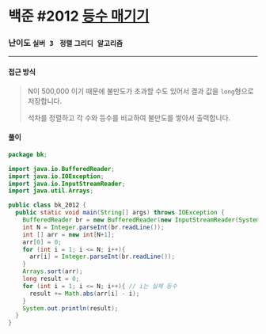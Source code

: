 # 백준 #2012 [등수 매기기](https://www.acmicpc.net/problem/2012)

### 난이도 `실버 3 ` `정렬` `그리디 알고리즘`

---

#### 접근 방식

> N이 500,000 이기 때문에 불만도가 초과할 수도 있어서 결과 값을 `long`형으로 저장합니다.
>
> 석차를 정렬하고 각 수와 등수를 비교하여 불만도를 쌓아서 출력합니다.

#### 풀이

```java
package bk;

import java.io.BufferedReader;
import java.io.IOException;
import java.io.InputStreamReader;
import java.util.Arrays;

public class bk_2012 {
  public static void main(String[] args) throws IOException {
    BufferedReader br = new BufferedReader(new InputStreamReader(System.in));
    int N = Integer.parseInt(br.readLine());
    int [] arr = new int[N+1];
    arr[0] = 0;
    for (int i = 1; i <= N; i++){
      arr[i] = Integer.parseInt(br.readLine());
    }
    Arrays.sort(arr);
    long result = 0;
    for (int i = 1; i <= N; i++){ // i는 실제 등수
      result += Math.abs(arr[i] - i);
    }
    System.out.println(result);
  }
}
```

